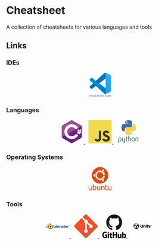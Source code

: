 # Cheatsheet

A collection of cheatsheets for various languages and tools

## Links

### IDEs

<div align="center">
  <a href="../main/vscode/README.md">
    <img src="https://github.com/devicons/devicon/blob/master/icons/vscode/vscode-original-wordmark.svg" title="VSCode" alt="VSCode" width="64" height="64">
  </a>
</div>

### Languages

<div align="center">
  <a href="../main/csharp/README.md">
    <img src="https://github.com/devicons/devicon/blob/master/icons/csharp/csharp-original.svg" title="C#" alt="C#" width="64" height="64">
  </a>
  &nbsp;
  <a href="../main/javascript/README.md">
    <img src="https://github.com/devicons/devicon/blob/master/icons/javascript/javascript-original.svg" title="JavaScript" alt="JavaScript" width="64" height="64">
  </a>
  &nbsp;
  <a href="../main/python/README.md">
    <img src="https://github.com/devicons/devicon/blob/master/icons/python/python-original-wordmark.svg" title="Python" alt="Python" width="64" height="64">
  </a>
</div>

### Operating Systems

<div align="center">
  <a href="../main/ubuntu/README.md">
    <img src="https://github.com/devicons/devicon/blob/master/icons/ubuntu/ubuntu-plain-wordmark.svg" title="Ubuntu" alt="Ubuntu" width="64" height="64">
  </a>
</div>

### Tools

<div align="center">
  <a href="../main/blender/README.md">
    <img src="https://github.com/devicons/devicon/blob/master/icons/blender/blender-original-wordmark.svg" title="Blender" alt="Blender" width="64" height="64">
  </a>
  &nbsp;
  <a href="../main/git/README.md">
    <img src="https://github.com/devicons/devicon/blob/master/icons/git/git-plain.svg" title="Git" alt="Git" width="64" height="64">
  </a>
  &nbsp;
  <a href="../main/github/README.md">
    <img src="https://github.com/devicons/devicon/blob/master/icons/github/github-original-wordmark.svg" title="GitHub" alt="GitHub" width="64" height="64">
  </a>
  &nbsp;
  <a href="../main/unity/README.md">
    <img src="https://github.com/devicons/devicon/blob/master/icons/unity/unity-original-wordmark.svg" title="Unity" alt="Unity" width="64" height="64">
  </a>
</div>
